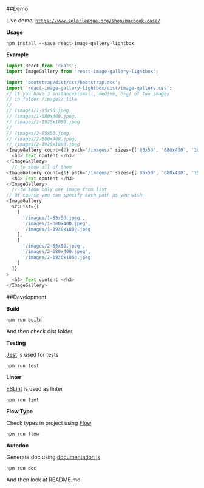 
##Demo

Live demo: [`https://www.solarleague.org/shop/macbook-case/`](https://www.solarleague.org/shop/macbook-case/)

**Usage**
```shell
npm install --save react-image-gallery-lightbox
```

**Example**
```javascript
import React from 'react';
import ImageGallery from 'react-image-gallery-lightbox';

import 'bootstrap/dist/css/bootstrap.css';
import 'react-image-gallery-lightbox/dist/image-gallery.css';
// If you have 3 instances(small, medium, big) of two images
// in folder /images/ like
//
// /images/1-85x50.jpeg,
// /images/1-680x400.jpeg,
// /images/1-1920x1080.jpeg
//
// /images/2-85x50.jpeg,
// /images/2-680x400.jpeg,
// /images/2-1920x1080.jpeg
<ImageGallery count={2} path="/images/" sizes={['85x50', '680x400', '1920x1080']}>
  <h3> Text content </h3>
</ImageGallery>
  // to show all of them
<ImageGallery count={1} path="/images/" sizes={['85x50', '680x400', '1920x1080']}>
  <h3> Text content </h3>
</ImageGallery>
  // to show only one image from list
// Of course you can specify each path as you wish
<ImageGallery
  srcList={[
    [
      '/images/1-85x50.jpeg',
      '/images/1-680x400.jpeg',
      '/images/1-1920x1080.jpeg'
    ],
    [
      '/images/2-85x50.jpeg',
      '/images/2-680x400.jpeg',
      '/images/2-1920x1080.jpeg'
    ]
  ]}
>
  <h3> Text content </h3>
</ImageGallery>
```

##Development

**Build**

```shell
npm run build
```
And then check dist folder


**Testing**

[Jest](https://github.com/facebook/jest) is used for tests
```shell
npm run test
```

**Linter**

[ESLint](https://github.com/eslint/eslint) is used as linter
```shell
npm run lint
```

**Flow Type**

Check types in project using [Flow](https://github.com/facebook/flow)
```shell
npm run flow
```

**Autodoc**

Generate doc using [documentation js](https://github.com/documentationjs/documentation)
```shell
npm run doc
```
And then look at README.md
